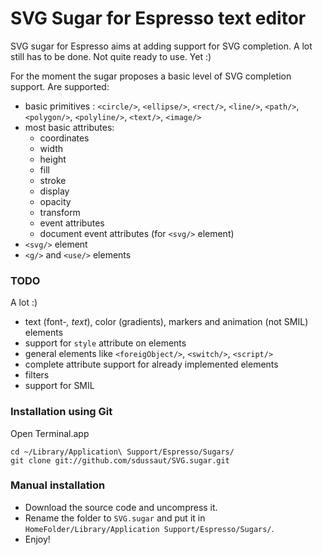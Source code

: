 # SVG Sugar for Espresso text editor

SVG sugar for Espresso aims at adding support for SVG completion. A lot still has to be done. Not quite ready to use. Yet :)


For the moment the sugar proposes a basic level of SVG completion support. Are supported:

- basic primitives : `<circle/>`, `<ellipse/>`, `<rect/>`, `<line/>`, `<path/>`, `<polygon/>`, `<polyline/>`, `<text/>`, `<image/>`
- most basic attributes:
	- coordinates
	- width
	- height
	- fill
	- stroke
	- display
	- opacity
	- transform
	- event attributes
	- document event attributes (for `<svg/>` element)
- `<svg/>` element
- `<g/>` and `<use/>` elements


### TODO

A lot :)

- text (font-*, text*), color (gradients), markers and animation (not SMIL) elements
- support for `style` attribute on elements
- general elements like `<foreigObject/>`, `<switch/>`, `<script/>`
- complete attribute support for already implemented elements
- filters
- support for SMIL


### Installation using Git

Open Terminal.app

	cd ~/Library/Application\ Support/Espresso/Sugars/
	git clone git://github.com/sdussaut/SVG.sugar.git



### Manual installation

- Download the source code and uncompress it.
- Rename the folder to `SVG.sugar` and put it in `HomeFolder/Library/Application Support/Espresso/Sugars/`.
- Enjoy!